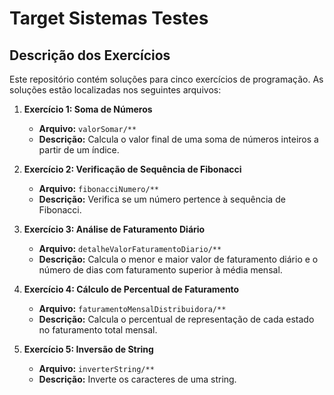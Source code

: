 # Target Sistemas Testes

## Descrição dos Exercícios

Este repositório contém soluções para cinco exercícios de programação. As soluções estão localizadas nos seguintes arquivos:

1. **Exercício 1: Soma de Números**
   - **Arquivo:** `valorSomar/**`
   - **Descrição:** Calcula o valor final de uma soma de números inteiros a partir de um índice.

2. **Exercício 2: Verificação de Sequência de Fibonacci**
   - **Arquivo:** `fibonacciNumero/**`
   - **Descrição:** Verifica se um número pertence à sequência de Fibonacci.

3. **Exercício 3: Análise de Faturamento Diário**
   - **Arquivo:** `detalheValorFaturamentoDiario/**`
   - **Descrição:** Calcula o menor e maior valor de faturamento diário e o número de dias com faturamento superior à média mensal.

4. **Exercício 4: Cálculo de Percentual de Faturamento**
   - **Arquivo:** `faturamentoMensalDistribuidora/**`
   - **Descrição:** Calcula o percentual de representação de cada estado no faturamento total mensal.

5. **Exercício 5: Inversão de String**
   - **Arquivo:** `inverterString/**`
   - **Descrição:** Inverte os caracteres de uma string.
